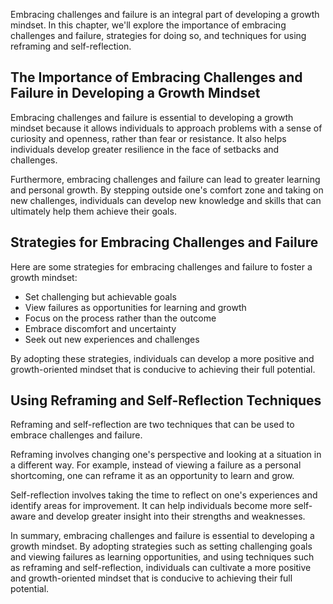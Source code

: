
Embracing challenges and failure is an integral part of developing a growth mindset. In this chapter, we'll explore the importance of embracing challenges and failure, strategies for doing so, and techniques for using reframing and self-reflection.

The Importance of Embracing Challenges and Failure in Developing a Growth Mindset
---------------------------------------------------------------------------------

Embracing challenges and failure is essential to developing a growth mindset because it allows individuals to approach problems with a sense of curiosity and openness, rather than fear or resistance. It also helps individuals develop greater resilience in the face of setbacks and challenges.

Furthermore, embracing challenges and failure can lead to greater learning and personal growth. By stepping outside one's comfort zone and taking on new challenges, individuals can develop new knowledge and skills that can ultimately help them achieve their goals.

Strategies for Embracing Challenges and Failure
-----------------------------------------------

Here are some strategies for embracing challenges and failure to foster a growth mindset:

* Set challenging but achievable goals
* View failures as opportunities for learning and growth
* Focus on the process rather than the outcome
* Embrace discomfort and uncertainty
* Seek out new experiences and challenges

By adopting these strategies, individuals can develop a more positive and growth-oriented mindset that is conducive to achieving their full potential.

Using Reframing and Self-Reflection Techniques
----------------------------------------------

Reframing and self-reflection are two techniques that can be used to embrace challenges and failure.

Reframing involves changing one's perspective and looking at a situation in a different way. For example, instead of viewing a failure as a personal shortcoming, one can reframe it as an opportunity to learn and grow.

Self-reflection involves taking the time to reflect on one's experiences and identify areas for improvement. It can help individuals become more self-aware and develop greater insight into their strengths and weaknesses.

In summary, embracing challenges and failure is essential to developing a growth mindset. By adopting strategies such as setting challenging goals and viewing failures as learning opportunities, and using techniques such as reframing and self-reflection, individuals can cultivate a more positive and growth-oriented mindset that is conducive to achieving their full potential.
